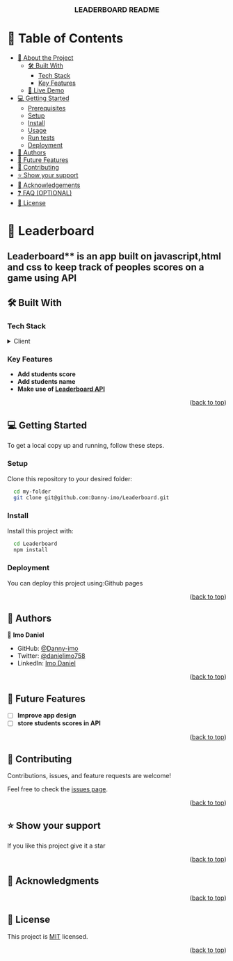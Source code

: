 <a name="readme-top"></a>



<div align="center">

  <h3><b>LEADERBOARD README</b></h3>

</div>


# 📗 Table of Contents

- [📖 About the Project](#about-project)
  - [🛠 Built With](#built-with)
    - [Tech Stack](#tech-stack)
    - [Key Features](#key-features)
  - [🚀 Live Demo](#live-demo)
- [💻 Getting Started](#getting-started)
  - [Prerequisites](#prerequisites)
  - [Setup](#setup)
  - [Install](#install)
  - [Usage](#usage)
  - [Run tests](#run-tests)
  - [Deployment](#deployment)
- [👥 Authors](#authors)
- [🔭 Future Features](#future-features)
- [🤝 Contributing](#contributing)
- [⭐️ Show your support](#support)
- [🙏 Acknowledgements](#acknowledgements)
- [❓ FAQ (OPTIONAL)](#faq)
- [📝 License](#license)

<!-- PROJECT DESCRIPTION -->

# 📖 Leaderboard <a name="about-project"></a>


## Leaderboard** is an app built on javascript,html and css to keep track of peoples scores on a game using API 

## 🛠 Built With <a name="built-with"></a>

### Tech Stack <a name="tech-stack"></a>


<details>
  <summary>Client</summary>
  <ul>
    <li><a href="https://www.javascript.com/">Vanila Javascript</a></li>
  </ul>
</details>



### Key Features <a name="key-features"></a>

- **Add students score**
- **Add students name**
- **Make use of [Leaderboard API](https://www.notion.so/Leaderboard-API-service-24c0c3c116974ac49488d4eb0267ade3)**


<p align="right">(<a href="#readme-top">back to top</a>)</p>



## 💻 Getting Started <a name="getting-started"></a>

To get a local copy up and running, follow these steps.


### Setup

Clone this repository to your desired folder:


```sh
  cd my-folder
  git clone git@github.com:Danny-imo/Leaderboard.git
```


### Install

Install this project with:



```sh
  cd Leaderboard
  npm install
```


### Deployment

You can deploy this project using:Github pages


<p align="right">(<a href="#readme-top">back to top</a>)</p>


## 👥 Authors <a name="authors"></a>


👤 **Imo Daniel**

- GitHub: [@Danny-imo](https://github.com/Danny-imo)
- Twitter: [@danielimo758](https://twitter.com/danielimo758)
- LinkedIn: [Imo Daniel](https://linkedin.com/in/imo-daniel-b15585167)


<p align="right">(<a href="#readme-top">back to top</a>)</p>


## 🔭 Future Features <a name="future-features"></a>

- [ ] **Improve app design**
- [ ] **store students scores in API**

<p align="right">(<a href="#readme-top">back to top</a>)</p>


## 🤝 Contributing <a name="contributing"></a>

Contributions, issues, and feature requests are welcome!

Feel free to check the [issues page](../../issues/).

<p align="right">(<a href="#readme-top">back to top</a>)</p>


## ⭐️ Show your support <a name="support"></a>

If you like this project give it a star

<p align="right">(<a href="#readme-top">back to top</a>)</p>


## 🙏 Acknowledgments <a name="acknowledgements"></a>

<p align="right">(<a href="#readme-top">back to top</a>)</p>

## 📝 License <a name="license"></a>

This project is [MIT](./MIT.md) licensed.


<p align="right">(<a href="#readme-top">back to top</a>)</p>
